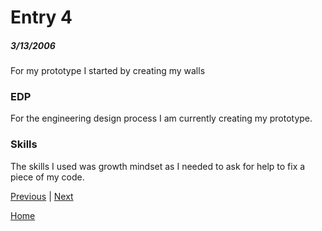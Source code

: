 # Entry 4
##### 3/13/2006
For my prototype I started by creating my walls

### EDP
For the engineering design process I am currently creating my prototype.

### Skills
The skills I used was growth mindset as I needed to ask for help to fix a piece of my code.


[Previous](entry03.md) | [Next](entry05.md)

[Home](../README.md)
